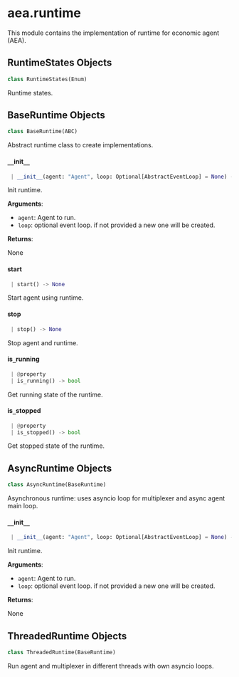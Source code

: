 <a name=".aea.runtime"></a>
# aea.runtime

This module contains the implementation of runtime for economic agent (AEA).

<a name=".aea.runtime.RuntimeStates"></a>
## RuntimeStates Objects

```python
class RuntimeStates(Enum)
```

Runtime states.

<a name=".aea.runtime.BaseRuntime"></a>
## BaseRuntime Objects

```python
class BaseRuntime(ABC)
```

Abstract runtime class to create implementations.

<a name=".aea.runtime.BaseRuntime.__init__"></a>
#### `__`init`__`

```python
 | __init__(agent: "Agent", loop: Optional[AbstractEventLoop] = None) -> None
```

Init runtime.

**Arguments**:

- `agent`: Agent to run.
- `loop`: optional event loop. if not provided a new one will be created.

**Returns**:

None

<a name=".aea.runtime.BaseRuntime.start"></a>
#### start

```python
 | start() -> None
```

Start agent using runtime.

<a name=".aea.runtime.BaseRuntime.stop"></a>
#### stop

```python
 | stop() -> None
```

Stop agent and runtime.

<a name=".aea.runtime.BaseRuntime.is_running"></a>
#### is`_`running

```python
 | @property
 | is_running() -> bool
```

Get running state of the runtime.

<a name=".aea.runtime.BaseRuntime.is_stopped"></a>
#### is`_`stopped

```python
 | @property
 | is_stopped() -> bool
```

Get stopped state of the runtime.

<a name=".aea.runtime.AsyncRuntime"></a>
## AsyncRuntime Objects

```python
class AsyncRuntime(BaseRuntime)
```

Asynchronous runtime: uses asyncio loop for multiplexer and async agent main loop.

<a name=".aea.runtime.AsyncRuntime.__init__"></a>
#### `__`init`__`

```python
 | __init__(agent: "Agent", loop: Optional[AbstractEventLoop] = None) -> None
```

Init runtime.

**Arguments**:

- `agent`: Agent to run.
- `loop`: optional event loop. if not provided a new one will be created.

**Returns**:

None

<a name=".aea.runtime.ThreadedRuntime"></a>
## ThreadedRuntime Objects

```python
class ThreadedRuntime(BaseRuntime)
```

Run agent and multiplexer in different threads with own asyncio loops.

